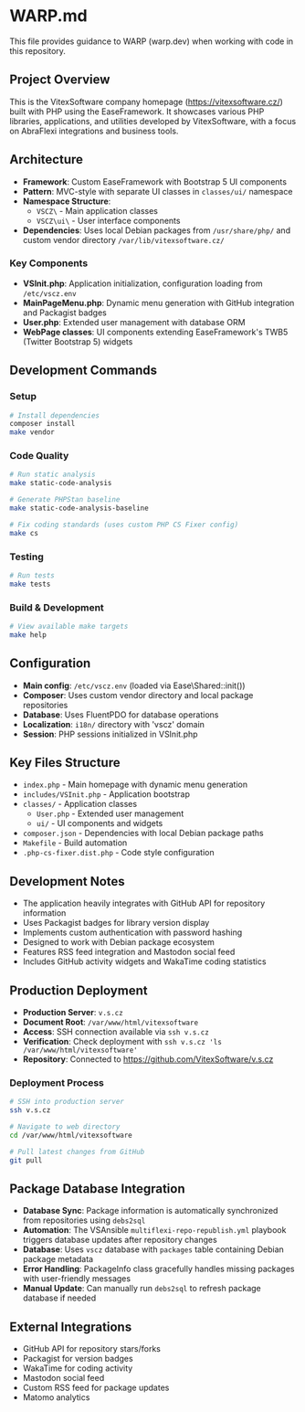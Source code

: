 # WARP.md

This file provides guidance to WARP (warp.dev) when working with code in this repository.

## Project Overview

This is the VitexSoftware company homepage (https://vitexsoftware.cz/) built with PHP using the EaseFramework. It showcases various PHP libraries, applications, and utilities developed by VitexSoftware, with a focus on AbraFlexi integrations and business tools.

## Architecture

- **Framework**: Custom EaseFramework with Bootstrap 5 UI components
- **Pattern**: MVC-style with separate UI classes in `classes/ui/` namespace
- **Namespace Structure**:
  - `VSCZ\` - Main application classes
  - `VSCZ\ui\` - User interface components
- **Dependencies**: Uses local Debian packages from `/usr/share/php/` and custom vendor directory `/var/lib/vitexsoftware.cz/`

### Key Components

- **VSInit.php**: Application initialization, configuration loading from `/etc/vscz.env`
- **MainPageMenu.php**: Dynamic menu generation with GitHub integration and Packagist badges
- **User.php**: Extended user management with database ORM
- **WebPage classes**: UI components extending EaseFramework's TWB5 (Twitter Bootstrap 5) widgets

## Development Commands

### Setup
```bash
# Install dependencies
composer install
make vendor
```

### Code Quality
```bash
# Run static analysis
make static-code-analysis

# Generate PHPStan baseline
make static-code-analysis-baseline

# Fix coding standards (uses custom PHP CS Fixer config)
make cs
```

### Testing
```bash
# Run tests
make tests
```

### Build & Development
```bash
# View available make targets
make help
```

## Configuration

- **Main config**: `/etc/vscz.env` (loaded via Ease\Shared::init())
- **Composer**: Uses custom vendor directory and local package repositories
- **Database**: Uses FluentPDO for database operations
- **Localization**: `i18n/` directory with 'vscz' domain
- **Session**: PHP sessions initialized in VSInit.php

## Key Files Structure

- `index.php` - Main homepage with dynamic menu generation
- `includes/VSInit.php` - Application bootstrap
- `classes/` - Application classes
  - `User.php` - Extended user management
  - `ui/` - UI components and widgets
- `composer.json` - Dependencies with local Debian package paths
- `Makefile` - Build automation
- `.php-cs-fixer.dist.php` - Code style configuration

## Development Notes

- The application heavily integrates with GitHub API for repository information
- Uses Packagist badges for library version display
- Implements custom authentication with password hashing
- Designed to work with Debian package ecosystem
- Features RSS feed integration and Mastodon social feed
- Includes GitHub activity widgets and WakaTime coding statistics

## Production Deployment

- **Production Server**: `v.s.cz`
- **Document Root**: `/var/www/html/vitexsoftware`
- **Access**: SSH connection available via `ssh v.s.cz`
- **Verification**: Check deployment with `ssh v.s.cz 'ls /var/www/html/vitexsoftware'`
- **Repository**: Connected to https://github.com/VitexSoftware/v.s.cz

### Deployment Process
```bash
# SSH into production server
ssh v.s.cz

# Navigate to web directory
cd /var/www/html/vitexsoftware

# Pull latest changes from GitHub
git pull
```

## Package Database Integration

- **Database Sync**: Package information is automatically synchronized from repositories using `debs2sql`
- **Automation**: The VSAnsible `multiflexi-repo-republish.yml` playbook triggers database updates after repository changes
- **Database**: Uses `vscz` database with `packages` table containing Debian package metadata
- **Error Handling**: PackageInfo class gracefully handles missing packages with user-friendly messages
- **Manual Update**: Can manually run `debs2sql` to refresh package database if needed

## External Integrations

- GitHub API for repository stars/forks
- Packagist for version badges
- WakaTime for coding activity
- Mastodon social feed
- Custom RSS feed for package updates
- Matomo analytics
